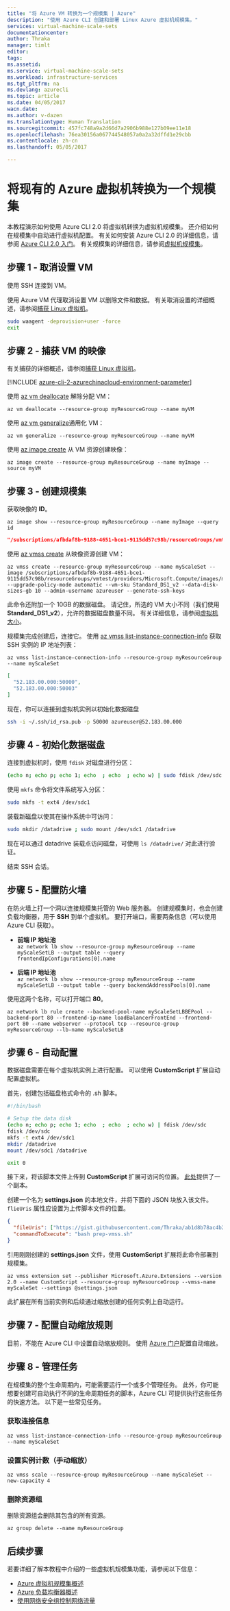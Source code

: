 ```yaml
---
title: "将 Azure VM 转换为一个规模集 | Azure"
description: "使用 Azure CLI 创建和部署 Linux Azure 虚拟机规模集。"
services: virtual-machine-scale-sets
documentationcenter: 
author: Thraka
manager: timlt
editor: 
tags: 
ms.assetid: 
ms.service: virtual-machine-scale-sets
ms.workload: infrastructure-services
ms.tgt_pltfrm: na
ms.devlang: azurecli
ms.topic: article
ms.date: 04/05/2017
wacn.date: 
ms.author: v-dazen
ms.translationtype: Human Translation
ms.sourcegitcommit: 457fc748a9a2d66d7a2906b988e127b09ee11e18
ms.openlocfilehash: 76ea30156a067744548057a0a2a32dffd1e29cbb
ms.contentlocale: zh-cn
ms.lasthandoff: 05/05/2017

---
```


# <a name="convert-an-existing-azure-virtual-machine-to-a-scale-set"></a>将现有的 Azure 虚拟机转换为一个规模集

本教程演示如何使用 Azure CLI 2.0 将虚拟机转换为虚拟机规模集。 还介绍如何在规模集中自动进行虚拟机配置。 有关如何安装 Azure CLI 2.0 的详细信息，请参阅 [Azure CLI 2.0 入门](https://docs.microsoft.com/cli/azure/get-started-with-azure-cli.md)。 有关规模集的详细信息，请参阅[虚拟机规模集](../../virtual-machine-scale-sets/virtual-machine-scale-sets-overview.md)。

## <a name="step-1---deprovision-the-vm"></a>步骤 1 - 取消设置 VM

使用 SSH 连接到 VM。

使用 Azure VM 代理取消设置 VM 以删除文件和数据。 有关取消设置的详细概述，请参阅[捕获 Linux 虚拟机](capture-image.md)。

```bash
sudo waagent -deprovision+user -force
exit
```

## <a name="step-2---capture-an-image-of-the-vm"></a>步骤 2 - 捕获 VM 的映像

有关捕获的详细概述，请参阅[捕获 Linux 虚拟机](capture-image.md)。

[!INCLUDE [azure-cli-2-azurechinacloud-environment-parameter](../../../includes/azure-cli-2-azurechinacloud-environment-parameter.md)]

使用 [az vm deallocate](https://docs.microsoft.com/cli/azure/vm#deallocate) 解除分配 VM：

```azurecli
az vm deallocate --resource-group myResourceGroup --name myVM
```

使用 [az vm generalize](https://docs.microsoft.com/cli/azure/vm#generalize)通用化 VM：

```azurecli
az vm generalize --resource-group myResourceGroup --name myVM
```

使用 [az image create](https://docs.microsoft.com/cli/azure/image#create) 从 VM 资源创建映像：

```azurecli
az image create --resource-group myResourceGroup --name myImage --source myVM
```

## <a name="step-3---create-the-scale-set"></a>步骤 3 - 创建规模集

获取映像的 **ID**。

```azurecli
az image show --resource-group myResourceGroup --name myImage --query id
```

```json
"/subscriptions/afbdaf8b-9188-4651-bce1-9115dd57c98b/resourceGroups/vmtest/providers/Microsoft.Compute/images/myImage"
```

使用 [az vmss create](https://docs.microsoft.com/cli/azure/vmss#create) 从映像资源创建 VM：

```azurecli
az vmss create --resource-group myResourceGroup --name myScaleSet --image /subscriptions/afbdaf8b-9188-4651-bce1-9115dd57c98b/resourceGroups/vmtest/providers/Microsoft.Compute/images/myImage --upgrade-policy-mode automatic --vm-sku Standard_DS1_v2 --data-disk-sizes-gb 10 --admin-username azureuser --generate-ssh-keys
```

此命令还附加一个 10GB 的数据磁盘。 请记住，所选的 VM 大小不同（我们使用 **Standard_DS1_v2**），允许的数据磁盘数量不同。 有关详细信息，请参阅[虚拟机大小](sizes.md)。

规模集完成创建后，连接它。 使用 [az vmss list-instance-connection-info](https://docs.microsoft.com/cli/azure/vmss#list-instance-connection-info) 获取 SSH 实例的 IP 地址列表：

```azurecli
az vmss list-instance-connection-info --resource-group myResourceGroup --name myScaleSet
```

```json
[
  "52.183.00.000:50000",
  "52.183.00.000:50003"
]
```

现在，你可以连接到虚拟机实例以初始化数据磁盘

```bash
ssh -i ~/.ssh/id_rsa.pub -p 50000 azureuser@52.183.00.000
```

## <a name="step-4---initialize-the-data-disk"></a>步骤 4 - 初始化数据磁盘

连接到虚拟机时，使用 `fdisk` 对磁盘进行分区：

```bash
(echo n; echo p; echo 1; echo  ; echo  ; echo w) | sudo fdisk /dev/sdc
```

使用 `mkfs` 命令将文件系统写入分区：

```bash
sudo mkfs -t ext4 /dev/sdc1
```

装载新磁盘以使其在操作系统中可访问：

```bash
sudo mkdir /datadrive ; sudo mount /dev/sdc1 /datadrive
```

现在可以通过 datadrive 装载点访问磁盘，可使用 `ls /datadrive/` 对此进行验证。

结束 SSH 会话。

## <a name="step-5---configure-firewall"></a>步骤 5 - 配置防火墙

在防火墙上打一个洞以连接规模集托管的 Web 服务器。 创建规模集时，也会创建负载均衡器，用于 **SSH** 到单个虚拟机。 要打开端口，需要两条信息（可以使用 Azure CLI 获取）。

* **前端 IP 地址池**  
`az network lb show --resource-group myResourceGroup --name myScaleSetLB --output table --query frontendIpConfigurations[0].name`

* **后端 IP 地址池**  
`az network lb show --resource-group myResourceGroup --name myScaleSetLB --output table --query backendAddressPools[0].name`

使用这两个名称，可以打开端口 **80**。

```azurecli
az network lb rule create --backend-pool-name myScaleSetLBBEPool --backend-port 80 --frontend-ip-name loadBalancerFrontEnd --frontend-port 80 --name webserver --protocol tcp --resource-group myResourceGroup --lb-name myScaleSetLB
```

## <a name="step-6---automate-configuration"></a>步骤 6 - 自动配置

数据磁盘需要在每个虚拟机实例上进行配置。 可以使用 **CustomScript** 扩展自动配置虚拟机。

首先，创建包括磁盘格式命令的 .sh 脚本。

```sh
#!/bin/bash

# Setup the data disk
(echo n; echo p; echo 1; echo  ; echo  ; echo w) | fdisk /dev/sdc
fdisk /dev/sdc
mkfs -t ext4 /dev/sdc1
mkdir /datadrive
mount /dev/sdc1 /datadrive

exit 0
```

接下来，将该脚本文件上传到 **CustomScript** 扩展可访问的位置。 [此处](https://gist.githubusercontent.com/Thraka/ab1d8b78ac4b23722f3d3c1c03ac5df4)提供了一个副本。

创建一个名为 **settings.json** 的本地文件，并将下面的 JSON 块放入该文件。 `flieUris` 属性应设置为上传脚本文件的位置。

```json
{
  "fileUris": ["https://gist.githubusercontent.com/Thraka/ab1d8b78ac4b23722f3d3c1c03ac5df4/raw/3ac6e385010ac675e23ce583ce27b1a752f1b482/prep-vmss.sh"],
  "commandToExecute": "bash prep-vmss.sh" 
}
```

引用刚刚创建的 **settings.json** 文件，使用 **CustomScript** 扩展将此命令部署到规模集。

```azurecli
az vmss extension set --publisher Microsoft.Azure.Extensions --version 2.0 --name CustomScript --resource-group myResourceGroup --vmss-name myScaleSet --settings @settings.json
```

此扩展在所有当前实例和后续通过缩放创建的任何实例上自动运行。

## <a name="step-7---configure-autoscale-rules"></a>步骤 7 - 配置自动缩放规则

目前，不能在 Azure CLI 中设置自动缩放规则。 使用 [Azure 门户](https://portal.azure.cn)配置自动缩放。

## <a name="step-8---management-tasks"></a>步骤 8 - 管理任务

在规模集的整个生命周期内，可能需要运行一个或多个管理任务。 此外，你可能想要创建可自动执行不同的生命周期任务的脚本，Azure CLI 可提供执行这些任务的快速方法。 以下是一些常见任务。

### <a name="get-connection-info"></a>获取连接信息

```azurecli
az vmss list-instance-connection-info --resource-group myResourceGroup --name myScaleSet
```

### <a name="set-instance-count-manual-scale"></a>设置实例计数（手动缩放）

```azurecli
az vmss scale --resource-group myResourceGroup --name myScaleSet --new-capacity 4
```

### <a name="delete-resource-group"></a>删除资源组

删除资源组会删除其包含的所有资源。

```azurecli
az group delete --name myResourceGroup
```

## <a name="next-steps"></a>后续步骤
若要详细了解本教程中介绍的一些虚拟机规模集功能，请参阅以下信息：

- [Azure 虚拟机规模集概述](../../virtual-machine-scale-sets/virtual-machine-scale-sets-overview.md)
- [Azure 负载均衡器概述](../../load-balancer/load-balancer-overview.md)
- [使用网络安全组控制网络流量](../../virtual-network/virtual-networks-nsg.md)
